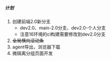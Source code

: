 ##### 计划

1. 创建前端2.0新分支
   - dev2.0、main-2.0分支、dev2.0-个人分支
   - 注意16环境的ci构建需要修改到dev2.0分支
2. ~~全局横向滚动条~~
3. agent导出，浏览器下载
4. 微隔离分组页面开发